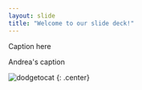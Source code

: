 ```yaml
---
layout: slide
title: "Welcome to our slide deck!"
---
```


Caption here

Andrea's caption

![dodgetocat](https://octodex.github.com/images/dodgetocat_v2.png)
{: .center}
